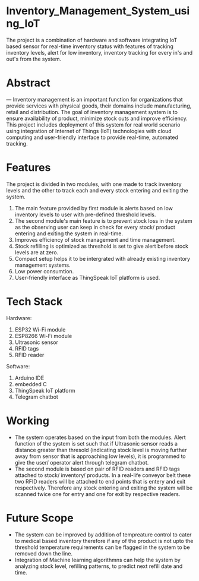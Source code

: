 # Inventory_Management_System_using_IoT
The project is a combination of hardware and software integrating IoT based sensor for real-time inventory status with features of tracking inventory levels, alert for low inventory, inventory tracking for every in's and out's from the system. 
# Abstract
— Inventory management is an important function for organizations that provide services with physical goods, their domains include manufacturing, retail and distribution. The goal of inventory management system is to ensure availability of product, minimize stock outs and improve efficiency.  This project includes deployment of this system for real world scenario using integration of Internet of Things (IoT) technologies with cloud computing and user-friendly interface to provide real-time, automated tracking.
# Features
The project is divided in two modules, with one made to track inventory levels and the other to track each and every stock entering and exiting the system. 
1) The main feature provided by first module is alerts based on low inventory levels to user with pre-defined threshold levels.
2) The second module's main feature is to prevent stock loss in the system as the observing user can keep in check for every stock/ product entering and exiting the system in real-time.
3) Improves efficiency of stock management and time management.
4) Stock refilling is optimized as threshold is set to give alert before stock levels are at zero.
5) Compact setup helps it to be intergrated with already existing inventory management systems.
6) Low power consumtion.
7) User-friendly interface as ThingSpeak IoT platform is used.
# Tech Stack
Hardware:
1) ESP32 Wi-Fi module
2) ESP8266 Wi-Fi module
3) Ultrasonic sensor
4) RFID tags
5) RFID reader

Software:
1) Arduino IDE
2) embedded C
3) ThingSpeak IoT platform
4) Telegram chatbot
# Working 
- The system operates based on the input from both the modules. Alert function of the system is set such that if Ultrasonic sensor reads a distance greater than thresold (indicating stock level is moving further away from sensor that is approaching low levels), it is programmed to give the user/ operator alert through telegram chatbot. 
- The second module is based on pair of RFID readers and RFID tags attached to stock/ inventory/ products. In a real-life conveyor belt these two RFID readers will be attached to end points that is entery and exit respectively. Therefore any stock entering and exiting the system will be scanned twice one for entry and one for exit by respective readers. 
# Future Scope
- The system can be improved by addition of tempreature control to cater to medical based inventory therefore if any of the product is not upto the threshold temperature requirements can be flagged in the system to be removed down the line.
- Integration of Machine learning algorithmns can help the system by analyzing stock level, refilling patterns, to predict next refill date and time.
